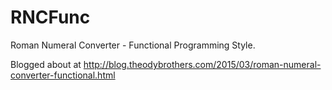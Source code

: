 # RNCFunc
Roman Numeral Converter - Functional Programming Style.

Blogged about at http://blog.theodybrothers.com/2015/03/roman-numeral-converter-functional.html
